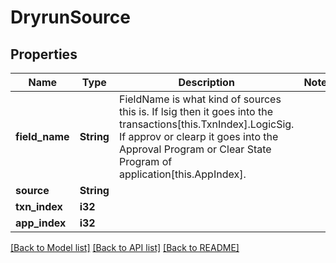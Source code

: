 # DryrunSource

## Properties

Name | Type | Description | Notes
------------ | ------------- | ------------- | -------------
**field_name** | **String** | FieldName is what kind of sources this is. If lsig then it goes into the transactions[this.TxnIndex].LogicSig. If approv or clearp it goes into the Approval Program or Clear State Program of application[this.AppIndex]. | 
**source** | **String** |  | 
**txn_index** | **i32** |  | 
**app_index** | **i32** |  | 

[[Back to Model list]](../README.md#documentation-for-models) [[Back to API list]](../README.md#documentation-for-api-endpoints) [[Back to README]](../README.md)


